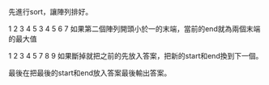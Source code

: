 先進行sort，讓陣列排好。

1 2 3 4 5
    3 4 5 6 7
如果第二個陣列開頭小於一的末端，當前的end就為兩個末端的最大值

1 2 3 4 5
           7 8 9
如果斷掉就把之前的先放入答案，把新的start和end換到下一個。

最後在把最後的start和end放入答案最後輸出答案。